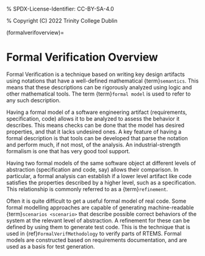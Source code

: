 % SPDX-License-Identifier: CC-BY-SA-4.0

% Copyright (C) 2022 Trinity College Dublin

(formalverifoverview)=

# Formal Verification Overview

Formal Verification is a technique based on writing key design artifacts using
notations that have a well-defined mathematical {term}`semantics`. This means
that these descriptions can be rigorously analyzed using logic and other
mathematical tools. The term {term}`formal model` is used to refer to any such
description.

Having a formal model of a software engineering artifact (requirements,
specification, code) allows it to be analyzed to assess the behavior it
describes. This means checks can be done that the model has desired properties,
and that it lacks undesired ones. A key feature of having a formal description
is that tools can be developed that parse the notation and perform much,
if not most, of the analysis. An industrial-strength formalism is one that has
very good tool support.

Having two formal models of the same software object at different levels
of abstraction (specification and code, say) allows their comparison. In
particular, a formal analysis can establish if a lower level artifact like
code satisfies the properties described by a higher level,
such as a specification. This relationship is commonly referred to as a
{term}`refinement`.

Often it is quite difficult to get a useful formal model of real code. Some
formal modelling approaches are capable of generating machine-readable
{term}`scenarios <scenario>` that describe possible correct behaviors of the
system at the relevant level of abstraction. A refinement for these can be
defined by using them to generate test code.
This is the technique that is used in {ref}`FormalVerifMethodology` to
verify parts of RTEMS. Formal models are constructed based on requirements
documentation, and are used as a basis for test generation.
